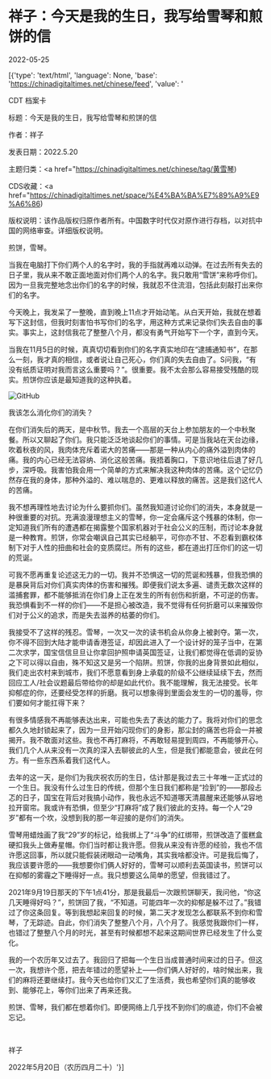 # 祥子：今天是我的生日，我写给雪琴和煎饼的信

2022-05-25

[{'type': 'text/html', 'language': None, 'base': 'https://chinadigitaltimes.net/chinese/feed', 'value': '

CDT 档案卡

标题：今天是我的生日，我写给雪琴和煎饼的信

作者：祥子

发表日期：2022.5.20

主题归类：<a href="https://chinadigitaltimes.net/chinese/tag/黄雪琴)

CDS收藏：<a href="https://chinadigitaltimes.net/space/%E4%BA%BA%E7%89%A9%E9%A6%86)

版权说明：该作品版权归原作者所有。中国数字时代仅对原作进行存档，以对抗中国的网络审查。详细版权说明。





煎饼，雪琴。

当我在电脑打下你们两个人的名字时，我的手指就再难以动弹。在过去所有失去的日子里，我从来不敢正面地面对你们两个人的名字。我只敢用“雪饼”来称呼你们。因为一旦我完整地念出你们的名字的时候，我就忍不住流泪，包括此刻敲打出来你们的名字。

今天晚上，我发呆了一整晚，直到晚上11点才开始动笔。从白天开始，我就在想着写下这封信，但我时刻害怕书写你们的名字，用这种方式来记录你们失去自由的事实。事实上，这封信我花了整整八个月，都没有勇气开始写下一个字，直到今天。

当我在11月5日的时候，真真切切看到你们的名字真实地印在“逮捕通知书”，在那么一刻，我才真的相信，或者说让自己死心，你们真的失去自由了。S问我，“有没有纸质证明对我而言这么重要吗？”。很重要。我不太会那么容易接受残酷的现实。煎饼你应该是最知道我的这种执着。

![GitHub](https://chinadigitaltimes.net/chinese/files/2022/05/独立记者黄雪琴.png)

我该怎么消化你们的消失？

在你们消失后的两天，是中秋节。我去一个高层的天台上参加朋友的一个中秋聚餐。所以又聊起了你们。我只能泛泛地谈起你们的事情。可是当我站在天台边缘，吹着秋夜的风，我肉体充斥着诺大的苦痛——那是一种从内心的痛外溢到肉体的痛。我的内心已经无法容纳、消化这般苦痛。我捂着胸口，下意识地往后退了好几步，深呼吸。我害怕我会用一个简单的方式来解决我这种肉体的苦痛。这个记忆仍然存在我的身体，那种外溢的、难以喘息的、更难以释放的痛苦。这是我们这代人的苦痛。

我不想再理性地去讨论为什么要抓你们。虽然我知道讨论你们的消失，本身就是一种很重要的对抗。充满浪漫理想主义的雪琴，你一定会痛斥这个残暴的体制，你一定知道我们所有的遭遇都在揭露整个国家机器对于社会公义的压制，而讨论本身就是一种教育。煎饼，你常会嘲讽自己其实已经躺平，可你亦不甘、不忍看到霸权体制下对于人性的扭曲和社会的变质腐烂。所有的这些，都在道出打压你们的这一切的荒诞。

可我不愿再重复论述这无力的一切。我并不恐惧这一切的荒诞和残暴，但我恐惧的是暴戾背后对你们真实肉体的伤害和摧残。即便我们说太多遍、谴责无数次这样的滥捕套罪，都不能够抵消在你们身上正在发生的所有创伤和折磨，不可逆的伤害。我恐惧看到不一样的你们——不是担心被改造，我不觉得有任何折磨可以来摧毁你们对于公义的追求，而是失去滋养的枯萎的你们。

我接受不了这样的残忍。雪琴，一次又一次的读书机会从你身上被剥夺。第一次，你不得不回到大陆才能申请香港签证，却因此进入了一个设计好的笼子当中，在第二次求学，国宝信信旦旦让你拿回护照申请英国签证，让我们都觉得在低调的妥协之下可以得以自由，殊不知这又是另一个陷阱。煎饼，你我的出身背景如此相似，我们走出农村来到城市，我们不愿意看到身上承载的阶级不公继续延续下去，然而回应工人/社会议题最后带给你的却是如此代价。我不能理解，我无法接受。长年抑郁症的你，还要经受怎样的折磨。我可以想象得到里面会发生的一切的羞辱，你们要如何才能扛得下来？

有很多情感我不再能够表达出来，可能也失去了表达的能力了。我将对你们的思念都久久地封锁起来了，因为一旦开始闪现你们的身影，那尘封的痛苦也将会一并被揭开。我不敢面对这些。我也不再打麻将，不再敢轻易提到周四，不再能够开心。我们几个人从来没有一次真的深入去聊彼此的人生，但是我们都能意会，彼此在何方。有一些东西系着我们这代人。

去年的这一天，是你们为我庆祝农历的生日，估计那是我过去三十年唯一正式过的一个生日。我没有什么过生日的传统，但那个生日我们都称是“捡到”的——那段忐忑的日子，国宝在背后对我搞小动作，我也永远不知道哪天清晨醒来还能够从容地拉开窗帘。我或许有恐惧，但至少“打麻将”成了我们彼此的支持。每一个人“29岁”都有一个坎，没想到我的那一年迎接的是你们的消失。

雪琴用蜡烛画了我“29”岁的标记，给我绑上了“斗争”的红绑带，煎饼改造了蛋糕盒硬扣我头上做寿星帽。你们当时都让我许愿。但我从来没有许愿的经验，我也不信许愿这回事，所以就只能假装闭眼动一动嘴角，其实我啥都没许。可是我后悔了，我应该要许愿的——我想要你们俩人好好的，雪琴可以顺利去英国读书，煎饼可以在抑郁的雾霾之下睡得好一点。我只想要这么简单的愿望，但我错过了。

2021年9月19日那天的下午1点41分，那是我最后一次跟煎饼聊天，我问他，“你这几天睡得好吗？”，煎饼回了我，“不知道。可能四年一次的抑郁是躲不过了。”我错过了你这条回复。等到我想起来回复的时候，第二天才发现怎么都联系不到你和雪琴，了无踪迹。自此，你们消失了整整八个月，八个月了。我感觉我跟你们一样，也错过了整整八个月的时光，甚至有时候都想不起来这期间世界已经发生了什么变化。

我的一个农历年又过去了。我回归了把每一个生日当成普通时间来过的日子。但这一次，我想许个愿，把去年错过的愿望补上——你们俩人好好的，啥时候出来，我们的麻将还要继续打。我今天也给你们又汇了生活费，我也希望你们真的能够收到、能够花上，等你们出来了再来还我。

煎饼、雪琴，我们都在想着你们。即便网络上几乎找不到你们的痕迹，你们不会被忘记。

&emsp;

祥子

2022年5月20日（农历四月二十）'}]